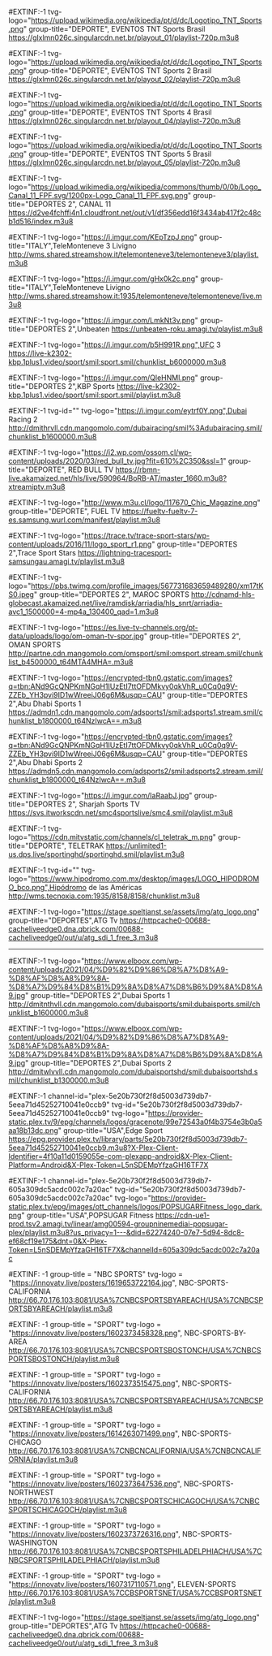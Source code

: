 #EXTINF:-1 tvg-logo="https://upload.wikimedia.org/wikipedia/pt/d/dc/Logotipo_TNT_Sports.png" group-title="DEPORTE", EVENTOS TNT Sports  Brasil
https://glxlmn026c.singularcdn.net.br/playout_01/playlist-720p.m3u8

#EXTINF:-1 tvg-logo="https://upload.wikimedia.org/wikipedia/pt/d/dc/Logotipo_TNT_Sports.png" group-title="DEPORTE", EVENTOS TNT Sports 2 Brasil
https://glxlmn026c.singularcdn.net.br/playout_02/playlist-720p.m3u8

#EXTINF:-1 tvg-logo="https://upload.wikimedia.org/wikipedia/pt/d/dc/Logotipo_TNT_Sports.png" group-title="DEPORTE", EVENTOS TNT Sports 4 Brasil
https://glxlmn026c.singularcdn.net.br/playout_04/playlist-720p.m3u8

#EXTINF:-1 tvg-logo="https://upload.wikimedia.org/wikipedia/pt/d/dc/Logotipo_TNT_Sports.png" group-title="DEPORTE", EVENTOS TNT Sports 5 Brasil
https://glxlmn026c.singularcdn.net.br/playout_05/playlist-720p.m3u8

#EXTINF:-1 tvg-logo="https://upload.wikimedia.org/wikipedia/commons/thumb/0/0b/Logo_Canal_11_FPF.svg/1200px-Logo_Canal_11_FPF.svg.png" group-title="DEPORTES 2", CANAL 11 
https://d2ve4fchffi4n1.cloudfront.net/out/v1/df356edd16f3434ab417f2c48cb1d516/index.m3u8

#EXTINF:-1 tvg-logo="https://i.imgur.com/KEpTzpJ.png" group-title="ITALY",TeleMonteneve 3 Livigno
http://wms.shared.streamshow.it/telemonteneve3/telemonteneve3/playlist.m3u8

#EXTINF:-1 tvg-logo="https://i.imgur.com/gHx0k2c.png" group-title="ITALY",TeleMonteneve Livigno 
http://wms.shared.streamshow.it:1935/telemonteneve/telemonteneve/live.m3u8

#EXTINF:-1 tvg-logo="https://i.imgur.com/LmkNt3v.png" group-title="DEPORTES 2",Unbeaten
https://unbeaten-roku.amagi.tv/playlist.m3u8

#EXTINF:-1 tvg-logo="https://i.imgur.com/b5H991R.png",UFC 3   
https://live-k2302-kbp.1plus1.video/sport/smil:sport.smil/chunklist_b6000000.m3u8

#EXTINF:-1 tvg-logo="https://i.imgur.com/QleHNMl.png" group-title="DEPORTES 2",KBP Sports
https://live-k2302-kbp.1plus1.video/sport/smil:sport.smil/playlist.m3u8

#EXTINF:-1 tvg-id="" tvg-logo="https://i.imgur.com/eytrf0Y.png",Dubai Racing 2 
http://dmithrvll.cdn.mangomolo.com/dubairacing/smil%3Adubairacing.smil/chunklist_b1600000.m3u8

#EXTINF:-1 tvg-logo="https://i2.wp.com/ossom.cl/wp-content/uploads/2020/03/red_bull_tv.jpg?fit=610%2C350&ssl=1" group-title="DEPORTE", RED BULL TV
https://rbmn-live.akamaized.net/hls/live/590964/BoRB-AT/master_1660.m3u8?xtreamiptv.m3u8

#EXTINF:-1 tvg-logo="http://www.m3u.cl/logo/117670_Chic_Magazine.png" group-title="DEPORTE", FUEL TV
https://fueltv-fueltv-7-es.samsung.wurl.com/manifest/playlist.m3u8

#EXTINF:-1 tvg-logo="https://trace.tv/trace-sport-stars/wp-content/uploads/2016/11/logo_sport_r1.png" group-title="DEPORTES 2",Trace Sport Stars
https://lightning-tracesport-samsungau.amagi.tv/playlist.m3u8

#EXTINF:-1 tvg-logo="https://pbs.twimg.com/profile_images/567731683659489280/xm17tKS0.jpeg" group-title="DEPORTES 2", MAROC SPORTS
http://cdnamd-hls-globecast.akamaized.net/live/ramdisk/arriadia/hls_snrt/arriadia-avc1_1500000=4-mp4a_130400_qad=1.m3u8

#EXTINF:-1 tvg-logo="https://es.live-tv-channels.org/pt-data/uploads/logo/om-oman-tv-spor.jpg" group-title="DEPORTES 2", OMAN SPORTS
http://partne.cdn.mangomolo.com/omsport/smil:omsport.stream.smil/chunklist_b4500000_t64MTA4MHA=.m3u8

#EXTINF:-1 tvg-logo="https://encrypted-tbn0.gstatic.com/images?q=tbn:ANd9GcQNPKmNGqH1IUzEtI7ttOFDMkvy0qkVhR_u0Cq0q9V-ZZEb_YH3pvi9ID1wWreeiJ06g6M&usqp=CAU" group-title="DEPORTES 2",Abu Dhabi Sports 1
https://admdn1.cdn.mangomolo.com/adsports1/smil:adsports1.stream.smil/chunklist_b1800000_t64NzIwcA==.m3u8

#EXTINF:-1 tvg-logo="https://encrypted-tbn0.gstatic.com/images?q=tbn:ANd9GcQNPKmNGqH1IUzEtI7ttOFDMkvy0qkVhR_u0Cq0q9V-ZZEb_YH3pvi9ID1wWreeiJ06g6M&usqp=CAU" group-title="DEPORTES 2",Abu Dhabi Sports 2
https://admdn5.cdn.mangomolo.com/adsports2/smil:adsports2.stream.smil/chunklist_b1800000_t64NzIwcA==.m3u8

#EXTINF:-1 tvg-logo="https://i.imgur.com/IaRaabJ.jpg" group-title="DEPORTES 2", Sharjah Sports TV
https://svs.itworkscdn.net/smc4sportslive/smc4.smil/playlist.m3u8

#EXTINF:-1 tvg-logo="https://cdn.mitvstatic.com/channels/cl_teletrak_m.png" group-title="DEPORTE", TELETRAK
https://unlimited1-us.dps.live/sportinghd/sportinghd.smil/playlist.m3u8

#EXTINF:-1 tvg-id="" tvg-logo="https://www.hipodromo.com.mx/desktop/images/LOGO_HIPODROMO_bco.png",Hipódromo de las Américas
http://wms.tecnoxia.com:1935/8158/8158/chunklist.m3u8

#EXTINF:-1 tvg-logo="https://stage.speltjanst.se/assets/img/atg_logo.png" group-title="DEPORTES",ATG Tv
https://httpcache0-00688-cacheliveedge0.dna.qbrick.com/00688-cacheliveedge0/out/u/atg_sdi_1_free_3.m3u8

------------------------------------------------------------------------------------------------------------------------------------------------


#EXTINF:-1 tvg-logo="https://www.elboox.com/wp-content/uploads/2021/04/%D9%82%D9%86%D8%A7%D8%A9-%D8%AF%D8%A8%D9%8A-%D8%A7%D9%84%D8%B1%D9%8A%D8%A7%D8%B6%D9%8A%D8%A9.jpg" group-title="DEPORTES 2",Dubai Sports 1
http://dmitnthvll.cdn.mangomolo.com/dubaisports/smil:dubaisports.smil/chunklist_b1600000.m3u8

#EXTINF:-1 tvg-logo="https://www.elboox.com/wp-content/uploads/2021/04/%D9%82%D9%86%D8%A7%D8%A9-%D8%AF%D8%A8%D9%8A-%D8%A7%D9%84%D8%B1%D9%8A%D8%A7%D8%B6%D9%8A%D8%A9.jpg" group-title="DEPORTES 2",Dubai Sports 2
http://dmitwlvvll.cdn.mangomolo.com/dubaisportshd/smil:dubaisportshd.smil/chunklist_b1300000.m3u8

#EXTINF:-1 channel-id="plex-5e20b730f2f8d5003d739db7-5eea71d45252710041e0ccb9" tvg-id="5e20b730f2f8d5003d739db7-5eea71d45252710041e0ccb9" tvg-logo="https://provider-static.plex.tv/9/epg/channels/logos/gracenote/99e72543a0f4b3754e3b0a5aa18b13dc.png" group-title="USA",Edge Sport
https://epg.provider.plex.tv/library/parts/5e20b730f2f8d5003d739db7-5eea71d45252710041e0ccb9.m3u8?X-Plex-Client-Identifier=4f10a11d0159055e-com-plexapp-android&X-Plex-Client-Platform=Android&X-Plex-Token=L5nSDEMpYfzaGH16TF7X

#EXTINF:-1 channel-id="plex-5e20b730f2f8d5003d739db7-605a309dc5acdc002c7a20ac" tvg-id="5e20b730f2f8d5003d739db7-605a309dc5acdc002c7a20ac" tvg-logo="https://provider-static.plex.tv/epg/images/ott_channels/logos/POPSUGARFitness_logo_dark.png" group-title="USA",POPSUGAR Fitness
https://cdn-ue1-prod.tsv2.amagi.tv/linear/amg00594-groupninemediai-popsugar-plex/playlist.m3u8?us_privacy=1---&did=62274240-07e7-5d94-8dc8-ef68cf19e175&dnt=0&X-Plex-Token=L5nSDEMpYfzaGH16TF7X&channelId=605a309dc5acdc002c7a20ac

#EXTINF: -1 group-title = "NBC SPORTS" tvg-logo = "https://innovatv.live/posters/1619653722164.jpg", NBC-SPORTS-CALIFORNIA
http://66.70.176.103:8081/USA%7CNBCSPORTSBYAREACH/USA%7CNBCSPORTSBYAREACH/playlist.m3u8

#EXTINF: -1 group-title = "SPORT" tvg-logo = "https://innovatv.live/posters/1602373458328.png", NBC-SPORTS-BY-AREA
http://66.70.176.103:8081/USA%7CNBCSPORTSBOSTONCH/USA%7CNBCSPORTSBOSTONCH/playlist.m3u8

#EXTINF: -1 group-title = "SPORT" tvg-logo = "https://innovatv.live/posters/1602373515475.png", NBC-SPORTS-CALIFORNIA
http://66.70.176.103:8081/USA%7CNBCSPORTSBYAREACH/USA%7CNBCSPORTSBYAREACH/playlist.m3u8

#EXTINF: -1 group-title = "SPORT" tvg-logo = "https://innovatv.live/posters/1614263071499.png", NBC-SPORTS-CHICAGO
http://66.70.176.103:8081/USA%7CNBCNCALIFORNIA/USA%7CNBCNCALIFORNIA/playlist.m3u8

#EXTINF: -1 group-title = "SPORT" tvg-logo = "https://innovatv.live/posters/1602373647536.png", NBC-SPORTS-NORTHWEST
http://66.70.176.103:8081/USA%7CNBCSPORTSCHICAGOCH/USA%7CNBCSPORTSCHICAGOCH/playlist.m3u8

#EXTINF: -1 group-title = "SPORT" tvg-logo = "https://innovatv.live/posters/1602373726316.png", NBC-SPORTS-WASHINGTON
http://66.70.176.103:8081/USA%7CNBCSPORTSPHILADELPHIACH/USA%7CNBCSPORTSPHILADELPHIACH/playlist.m3u8

#EXTINF: -1 group-title = "SPORT" tvg-logo = "https://innovatv.live/posters/1607317110571.png", ELEVEN-SPORTS
http://66.70.176.103:8081/USA%7CCBSPORTSNET/USA%7CCBSPORTSNET/playlist.m3u8

#EXTINF:-1 tvg-logo="https://stage.speltjanst.se/assets/img/atg_logo.png" group-title="DEPORTES",ATG Tv
https://httpcache0-00688-cacheliveedge0.dna.qbrick.com/00688-cacheliveedge0/out/u/atg_sdi_1_free_3.m3u8
